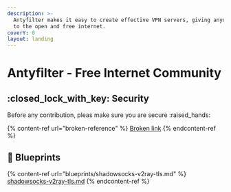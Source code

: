 ```yaml
---
description: >-
  Antyfilter makes it easy to create effective VPN servers, giving anyone access
  to the open and free internet.
coverY: 0
layout: landing
---
```


# Antyfilter - Free Internet Community



## :closed\_lock\_with\_key: Security

Before any contribution, pleas make sure you are secure :raised\_hands:

{% content-ref url="broken-reference" %}
[Broken link](broken-reference)
{% endcontent-ref %}



## :gem: Blueprints

{% content-ref url="blueprints/shadowsocks-v2ray-tls.md" %}
[shadowsocks-v2ray-tls.md](blueprints/shadowsocks-v2ray-tls.md)
{% endcontent-ref %}

